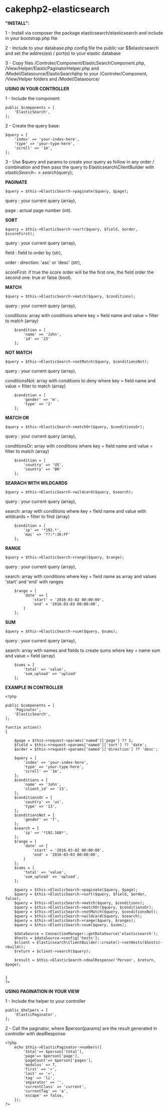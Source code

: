 # cakephp2-elasticsearch

**"INSTALL":**

1 - Install via composer the package elasticsearch/elasticsearch and include in your bootstrap.php file

2 - Include to your database.php config file the public var $$elasticsearch and set the addres(es) / port(s) to your elastic database

3 - Copy files /Controler/Component/ElasticSearchComponent.php, /View/Helper/ElasticPaginatorHelper.php and /Model/Datasource/ElasticSearchṗhp to your
    /Controler/Component, /View/Helper folders and /Model/Datasource/ 
    
**USING IN YOUR CONTROLLER**

1 - Include the component:
```
public $components = [
    'ElasticSearch',
];
```

2 - Create the query base:
```
$query = [
    'index' => 'your-index-here',
    'type' => 'your-type-here',
    'scroll' => '1m',
];
```

3 - Use $query and params to create your query as follow in any order / combination and then pass the query to Elasticsearch\ClientBuilder with $elasticSearch->search($query);

**PAGINATE**
```
$query = $this->ElasticSearch->paginate($query, $page);
```
query : your current query (array),

page : actual page number (int).

**SORT**
```
$query = $this->ElasticSearch->sort($query, $field, $order, $scoreFirst);
```
query : your current query (array),

field : field to order by (str),

order : direction: 'asc' or 'desc' (str),

scoreFirst: if true the score order will be the first one, the field order the second one: true or false (bool). 


**MATCH**
```
$query = $this->ElasticSearch->match($query, $conditions);
```
query : your current query (array),

conditions: array with conditions where key = field name and value = filter to match (array)
```
    $condition = [
        'name' => 'John',
        'id' => '23'
    ];
```

**NOT MATCH**
```
$query = $this->ElasticSearch->notMatch($query, $conditionsNot);
```
query : your current query (array),

conditionsNot: array with conditions to deny where key = field name and value = filter to match (array)
```
    $condition = [
        'gender' => 'm',
        'type' => '2'
    ];
```

**MATCH OR**
```
$query = $this->ElasticSearch->matchOr($query, $conditionsOr);
```
query : your current query (array),

conditionsOr: array with conditions where key = field name and value = filter to match (array)
```
    $condition = [
        'country' => 'US',
        'country' => 'BR'
    ];
```

**SEARACH WITH WILDCARDS**
```
$query = $this->ElasticSearch->wildcard($query, $search);
```
query : your current query (array),

search: array with conditions where key = field name and value with wildcards = filter to find (array)
```
    $condition = [
        'ip' => '*192.*',
        'mac' => '??:*:36:FF'
    ];
```

**RANGE**
```    
$query = $this->ElasticSearch->range($query, $range);
```
query : your current query (array),

search: array with conditions where key = field name as array and values 'start' and 'end' with ranges
```
    $range = [
        'date' => [
            'start' = '2016-03-02 00:00:00',
            'end' = '2016-03-03 00:00:00',
        ]
    ];
```

**SUM**
```
$query = $this->ElasticSearch->sum($query, $sums);
```
query : your current query (array),

search: array with names and fields to create sums where key = name sum and value  = field (array)
```
    $sums = [
        'total' => 'value',
        'sum_upload' => 'upload'
    ];
```
    
**EXAMPLE IN CONTROLLER**
```
<?php

public $components = [
    'Paginator',
    'ElasticSearch',
];

functio action()
{

    $page = $this->request->params['named']['page'] ?? 1;
    $field = $this->request->params['named']['sort'] ?? 'date';
    $order = $this->request->params['named']['direction'] ?? 'desc';

    $query = [
        'index' => 'your-index-here',
        'type' => 'your-type-here',
        'scroll' => '1m',
    ];
    $conditions = [
        'name' => 'John',
        'client_id' => '13',
    ];
    $conditionsOr = [
        'country' => 'us',
        'type' => '13',
    ];
    $conditionsNot = [
        'gender' => 'f',
    ];
    $search = [
        'ip' => '*192.168*',
    ];
    $range = [
        'date' => [
            'start' = '2016-03-02 00:00:00',
            'end' = '2016-03-03 00:00:00',
        ]
    ];
    $sums = [
        'total' => 'value',
        'sum_upload' => 'upload',
    ];
    
    $query = $this->ElasticSearch->paginate($query, $page);
    $query = $this->ElasticSearch->sort($query, $field, $order, false);
    $query = $this->ElasticSearch->match($query, $conditions);
    $query = $this->ElasticSearch->matchOr($query, $conditionsOr);
    $query = $this->ElasticSearch->notMatch($query, $conditionsNot);
    $query = $this->ElasticSearch->wildcard($query, $search);
    $query = $this->ElasticSearch->range($query, $ranges);
    $query = $this->ElasticSearch->sum($query, $sums);
    
    $dataSource = ConnectionManager::getDataSource('elasticsearch');
    $hosts = $dataSource->config['hosts'];
    $client = Elasticsearch\ClientBuilder::create()->setHosts($hosts)->build();
    $return = $client->search($query);
    
    $result = $this->ElasticSearch->dealResponse('Person', $return, $page);
    
    
}
?>
```

**USING PAGINATION IN YOUR VIEW**

1 - Include the helper to your controller
```
public $helpers = [
    'ElasticPaginator',
];
```

2 - Call the paginator, where $person[params] are the result generated in controller with dealResponse
```
<?php
    echo $this->ElasticPaginator->numbers([
        'total'=> $person['total'],
        'page'=> $person['page'],
        'pageCount'=> $person['pages'],
        'modulus' => 7,
        'first' => '«',
        'last' => '»',
        'tag' => 'li',
        'separator' => '',
        'currentClass' => 'current',
        'currentTag' => 'a',
        'escape' => false,
    ]);
?>
```